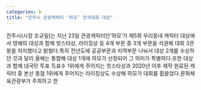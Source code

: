 ```yaml
---
categories: b
title: "진주시 관광캐릭터 ‘하모’ 전국대회 대상"
---
```

진주시(시장 조규일)는 지난 23일 관광캐릭터인‘하모’가 제5회 우리동네 캐릭터 대상에서 영예의 대상과 함께 핫스타상, 라이징상 등 4개 부문 중 3개 부문을 석권해 대회 3관왕을 차지했다고 밝혔다.특히 전년도에 공공부문과 지역부문 나눠서 대상 2개를 수상하던 것과 달리 올해는 통합해 대상 1개에 하모가 선정되어 그 의미가 특별하다.또한 대상과 함께 대국민 투표 득표수 1위에게 주어지는 핫스타상과 2020년 이후 제작 완료된 캐릭터 중 본선 총점 1위에게 주어지는 라이징상도 수상해 하모가 대회를 휩쓸었다.문화체육관광부가 주최하고 한